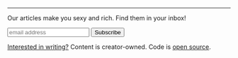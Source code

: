 <div class="container">
	<div class="col-xs-12 col-sm-10 col-sm-offset-1 col-lg-8 col-lg-offset-2">
		<div class="row">
			<hr>
		</div>
	</div>
</div>

<footer>
  <div class="container">
  	<p class="form-pitch">Our articles make you sexy and rich. Find them in your inbox!</p>
	<form action="//findingtheforest.us13.list-manage.com/subscribe/post?u=8367f6733961d82d6b902c3cf&amp;id=c35c56003e" method="post" id="mailchimp-form" name="mc-embedded-subscribe-form" class="validate col-xs-12" target="_blank" novalidate>
	    <div id="mc_embed_signup_scroll">
			<input type="email" value="" name="EMAIL" class="email" id="mce-EMAIL" placeholder="email address" required>
		    <!-- real people should not fill this in and expect good things - do not remove this or risk form bot signups-->
		    <div style="position: absolute; left: -5000px;" aria-hidden="true"><input type="text" name="b_8367f6733961d82d6b902c3cf_c35c56003e" tabindex="-1" value=""></div>
		    <input type="submit" value="Subscribe" name="subscribe" id="mc-embedded-subscribe" class="button">
	    </div>
	</form>
    <a href="mailto:us@findingtheforest.com?subject=Write for Finding the Forest">Interested in writing?</a> Content is creator-owned. Code is <a href="https://github.com/findingtheforest/findingtheforest.github.io">open source</a>.
  </div>
</footer>
